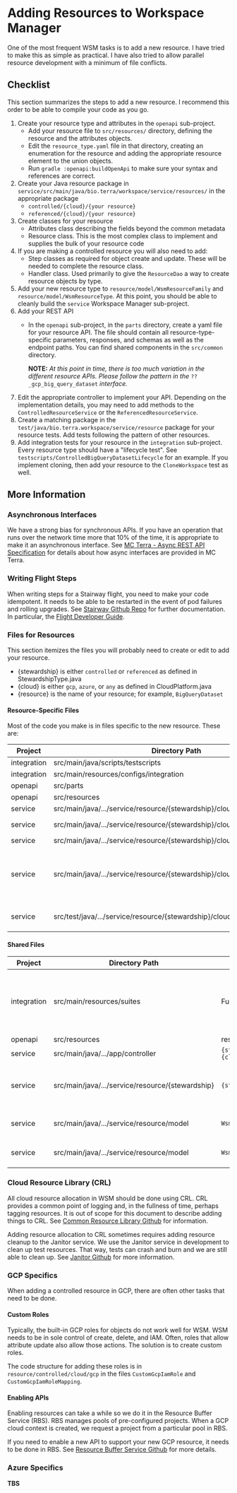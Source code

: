 # Adding Resources to Workspace Manager

One of the most frequent WSM tasks is to add a new resource. I have tried to make this as
simple as practical. I have also tried to allow parallel resource development with a
minimum of file conflicts.

## Checklist

This section summarizes the steps to add a new resource. I recommend this order to be able
to compile your code as you go.

1. Create your resource type and attributes in the `openapi` sub-project.
   - Add your resource file to `src/resources/` directory, defining the resource and the
     attributes objects.
   - Edit the `resource_type.yaml` file in that directory, creating an enumeration for the
     resource and adding the appropriate resource element to the union objects.
   - Run `gradle :openapi:buildOpenApi` to make sure your syntax and references are correct.
1. Create your Java resource package in `service/src/main/java/bio.terra/workspace/service/resources/`
      in the appropriate package
    - `controlled/{cloud}/{your resource}`
    - `referenced/{cloud}/{your resource}`
1. Create classes for your resource
   - Attributes class describing the fields beyond the common metadata
   - Resource class. This is the most complex class to implement and supplies the bulk of
     your resource code
1. If you are making a controlled resource you will also need to add:
   - Step classes as required for object create and update. These will be needed to
     complete the resource class.
   - Handler class. Used primarily to give the `ResourceDao` a way to create resource
     objects by type.
1. Add your new resource type to `resource/model/WsmResourceFamily` and
   `resource/model/WsmResourceType`. At this point, you should be able to cleanly build
   the `service` Workspace Manager sub-project.
1. Add your REST API
   - In the `openapi` sub-project, in the `parts` directory, create a yaml file for your
     resource API. The file should contain all resource-type-specific parameters,
     responses, and schemas as well as the endpoint paths. You can find shared components
     in the `src/common` directory.

       **NOTE:** *At this point in time, there is too much variation in the different
       resource APIs. Please follow the pattern in the* `??_gcp_big_query_dataset`
       *interface.*
1. Edit the appropriate controller to implement your API. Depending on the implementation
   details, you may need to add methods to the `ControlledResourceService` or the
   `ReferencedResourceService`.
1. Create a matching package in the `test/java/bio.terra.workspace/service/resource` package
   for your resource tests. Add tests following the pattern of other resources.
1. Add integration tests for your resource in the `integration` sub-project. Every
   resource type should have a "lifecycle test". See
   `testscripts/ControlledBigQueryDatasetLifecycle` for an example. If you implement
   cloning, then add your resource to the `CloneWorkspace` test as well.

## More Information

### Asynchronous Interfaces

We have a strong bias for synchronous APIs. If you have an operation that runs over the
network time more that 10% of the time, it is appropriate to make it an asynchronous
interface. See
[MC Terra - Async REST API Specification](https://docs.google.com/document/d/1PTd4xvmV9xnEkWaIgFc6d3VUyJwwymQTFdhpKrdsUKw/edit#heading=h.ol9mx3vfhjjj)
for details about how async interfaces are provided in MC Terra.

### Writing Flight Steps

When writing steps for a Stairway flight, you need to make your code idempotent. It needs
to be able to be restarted in the event of pod failures and rolling upgrades. See 
[Stairway Github Repo](https://github.com/DataBiosphere/stairway) for further documentation.
In particular, the [Flight Developer Guide](https://github.com/DataBiosphere/stairway/blob/develop/FLIGHT_DEVELOPER_GUIDE.md).

### Files for Resources

This section itemizes the files you will probably need to create or edit to add your resource.

* {stewardship} is either `controlled` or `referenced` as defined in StewardshipType.java
* {cloud} is either `gcp`, `azure`, or `any` as defined in CloudPlatform.java
* {resource} is the name of your resource; for example, `BigQueryDataset`

#### Resource-Specific Files

Most of the code you make is in files specific to the new resource. These are:

| Project | Directory Path | File | Notes |
| ------- | -------------- | ---- | ----- |
| integration | src/main/java/scripts/testscripts | `{resource}Lifecycle.java` |  |
| integration | src/main/resources/configs/integration | `{resource}Lifecycle.json` |  |
| openapi | src/parts | `{stewardship}_{cloud}_{resource}.yaml` | |
| openapi | src/resources | `{cloud}_{resource}.yaml` |  |
| service | src/main/java/.../service/resource/{stewardship}/cloud/{cloud}/{resource} | `{resource}Attributes.java` | |
| service | src/main/java/.../service/resource/{stewardship}/cloud/{cloud}/{resource} | `{resource}Handler.java` | controlled only |
| service | src/main/java/.../service/resource/{stewardship}/cloud/{cloud}/{resource} | `{resource}Resource.java` |
| service | src/main/java/.../service/resource/{stewardship}/cloud/{cloud}/{resource} | `*Steps.java` | Create and update step files; controlled only |
| service | src/test/java/.../service/resource/{stewardship}/cloud/{cloud}/{resource} | `*Test.java` | Unit and connected tests |

#### Shared Files

| Project | Directory Path | File | Notes |
| ------- | -------------- | ---- | ----- |
| integration | src/main/resources/suites | FullIntegration.json | If your test should run as part of the automated integration tests |
| openapi | src/resources | resource_type.yaml | |
| service | src/main/java/.../app/controller | `{stewardship}{cloud}Controller.java` | |
| service | src/main/java/.../service/resource/{stewardship} | `{stewardship}ResourceService.java` | If the common paths are not sufficient |
| service | src/main/java/.../service/resource/model | `WsmResource.java` | `enum` of all specific resources |
| service | src/main/java/.../service/resource/model | `WsmResourceFamily.java` | `enum` of kinds of resources |

### Cloud Resource Library (CRL)

All cloud resource allocation in WSM should be done using CRL. CRL provides a common point
of logging and, in the fullness of time, perhaps tagging resources. It is out of scope for
this document to describe adding things to CRL. See
[Common Resource Library Github](https://github.com/DataBiosphere/terra-cloud-resource-lib)
for information.

Adding resource allocation to CRL sometimes requires adding resource cleanup to the Janitor
service. We use the Janitor service in development to clean up test resources. That way,
tests can crash and burn and we are still able to clean up. See
[Janitor Github](https://github.com/DataBiosphere/terra-resource-janitor) for more information.

### GCP Specifics

When adding a controlled resource in GCP, there are often other tasks that need to be
done.

#### Custom Roles

Typically, the built-in GCP roles for objects do not work well for WSM. WSM needs to be in
sole control of create, delete, and IAM. Often, roles that allow attribute update also
allow those actions. The solution is to create custom roles.

The code structure for adding these roles is in `resource/controlled/cloud/gcp` in the
files `CustomGcpIamRole` and `CustomGcpIamRoleMapping`.

#### Enabling APIs

Enabling resources can take a while so we do it in the Resource Buffer Service (RBS). RBS
manages pools of pre-configured projects. When a GCP cloud context is created, we request
a project from a particular pool in RBS.

If you need to enable a new API to support your new GCP resource, it needs to be done in
RBS. See
[Resource Buffer Service Github](https://github.com/DataBiosphere/terra-resource-buffer)
for more details.

### Azure Specifics

**TBS**

